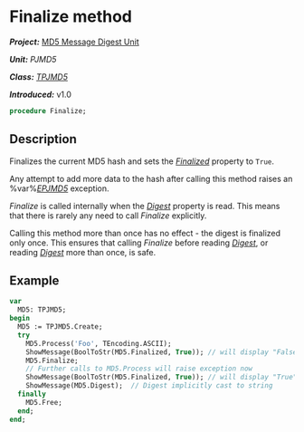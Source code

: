 # Finalize method

***Project:*** [MD5 Message Digest Unit](../API.md)

***Unit:*** _PJMD5_

***Class:*** [_TPJMD5_](./TPJMD5.md)

***Introduced:*** v1.0

```pascal
procedure Finalize;
```

## Description

Finalizes the current MD5 hash and sets the [_Finalized_](./TPJMD5-Finalized.md) property to `True`.

Any attempt to add more data to the hash after calling this method raises an %var%[_EPJMD5_](./EPJMD5.md) exception.

_Finalize_ is called internally when the [_Digest_](./TPJMD5-Digest.md) property is read. This means that there is rarely any need to call _Finalize_ explicitly.

Calling this method more than once has no effect - the digest is finalized only once. This ensures that calling _Finalize_ before reading [_Digest_](./TPJMD5-Digest.md), or reading [_Digest_](./TPJMD5-Digest.md) more than once, is safe.

## Example

```pascal
var
  MD5: TPJMD5;
begin
  MD5 := TPJMD5.Create;
  try
    MD5.Process('Foo', TEncoding.ASCII);
    ShowMessage(BoolToStr(MD5.Finalized, True)); // will display "False"
    MD5.Finalize;
    // Further calls to MD5.Process will raise exception now
    ShowMessage(BoolToStr(MD5.Finalized, True)); // will display "True"
    ShowMessage(MD5.Digest);  // Digest implicitly cast to string
  finally
    MD5.Free;
  end;
end;
```
